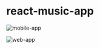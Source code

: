 # react-music-app

![mobile-app](https://cloud.githubusercontent.com/assets/9130018/12941870/7b29397c-cff8-11e5-882d-1fd49482db52.png)

![web-app](https://cloud.githubusercontent.com/assets/9130018/12940732/df486d8e-cfed-11e5-9e3f-03e77c25bb0e.png)
